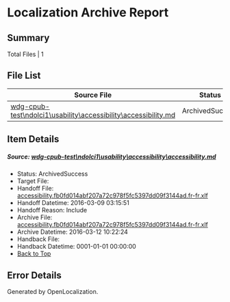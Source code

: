 # <a name='report-top'></a> Localization Archive Report

## Summary
 Total Files | 1

## File List
 Source File | Status | Details 
 ----------- | ------ | ------- 
 [wdg-cpub-test\ndolci1\usability\accessibility\accessibility.md](https://github.com/OpenLocalizationOrg/wdg-cpub-test/blob/5907beedcb3d2b1c6838847f2bba92e8c12a1675/wdg-cpub-test/ndolci1/usability/accessibility/accessibility.md) | ArchivedSuccess | [Details](#abce6619263c08d0e4be6cd185db18add9b1436c695)

## Item Details
##### <a name='abce6619263c08d0e4be6cd185db18add9b1436c695'></a> Source: [wdg-cpub-test\ndolci1\usability\accessibility\accessibility.md](https://github.com/OpenLocalizationOrg/wdg-cpub-test/blob/5907beedcb3d2b1c6838847f2bba92e8c12a1675/wdg-cpub-test/ndolci1/usability/accessibility/accessibility.md)
* Status: ArchivedSuccess
* Target File: 
* Handoff File: [accessibility.fb0fd014abf207a72c978f5fc5397dd09f3144ad.fr-fr.xlf](https://github.com/OpenLocalizationOrg/olhandoff/blob/49793cfb580064e4e7fda23b84203ddbddecd73e/ol-handoff/OpenLocalizationOrg/wdg-cpub-test.fr-fr/master/accessibility.fb0fd014abf207a72c978f5fc5397dd09f3144ad.fr-fr.xlf)
* Handoff Datetime: 2016-03-09 03:15:51
* Handoff Reason: Include
* Archive File: [accessibility.fb0fd014abf207a72c978f5fc5397dd09f3144ad.fr-fr.xlf](https://github.com/OpenLocalizationOrg/olhandoff/blob/2b7225912a67ebabf6902fe8f6491b9bb1a31c52/ol-handoff/OpenLocalizationOrg/wdg-cpub-test.fr-fr/master/archive/accessibility.fb0fd014abf207a72c978f5fc5397dd09f3144ad.fr-fr.xlf)
* Archive Datetime: 2016-03-12 10:22:24
* Handback File: 
* Handback Datetime: 0001-01-01 00:00:00
* [Back to Top](#report-top)


## Error Details

Generated by OpenLocalization.
